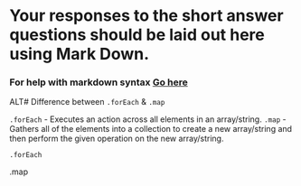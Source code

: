 # Your responses to the short answer questions should be laid out here using Mark Down.

### For help with markdown syntax [Go here](https://github.com/adam-p/markdown-here/wiki/Markdown-Cheatsheet)

ALT# Difference between `.forEach` & `.map`

`.forEach` - Executes an action across all elements in an array/string. `.map` -
Gathers all of the elements into a collection to create a new array/string and
then perform the given operation on the new array/string.

`.forEach`

.map
